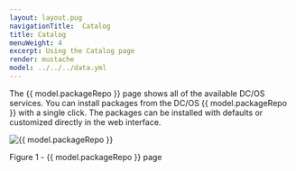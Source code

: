 ```yaml
---
layout: layout.pug
navigationTitle:  Catalog
title: Catalog
menuWeight: 4
excerpt: Using the Catalog page
render: mustache
model: ../../../data.yml
---
```


The {{ model.packageRepo }} page shows all of the available DC/OS services. You can install packages from the DC/OS {{ model.packageRepo }} with a single click. The packages can be installed with defaults or customized directly in the web interface.

![{{ model.packageRepo }}](/1.13/img/GUI-Catalog-Main_View-1_12.png)

Figure 1 - {{ model.packageRepo }} page
